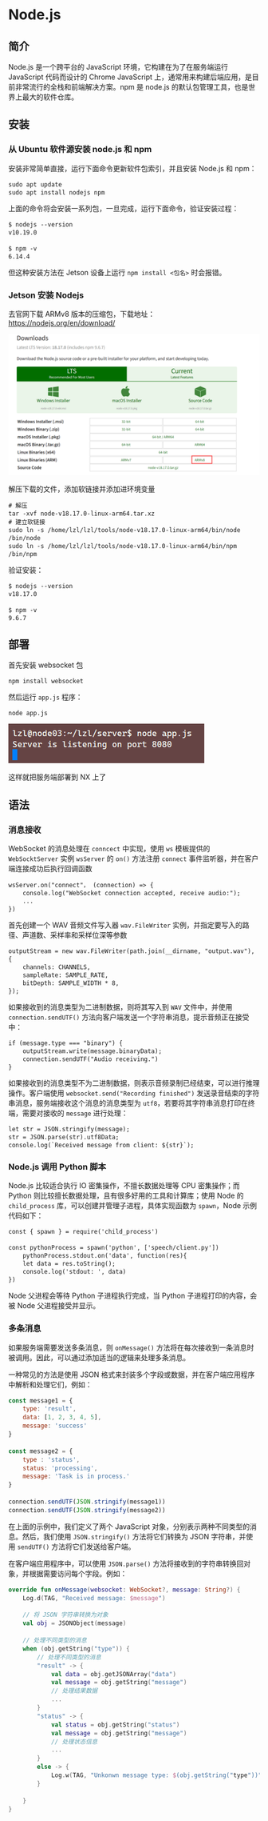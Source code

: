 # Node.js

## 简介

Node.js 是一个跨平台的 JavaScript 环境，它构建在为了在服务端运行 JavaScript 代码而设计的 Chrome JavaScript 上，通常用来构建后端应用，是目前非常流行的全栈和前端解决方案。npm 是 node.js 的默认包管理工具，也是世界上最大的软件仓库。

## 安装

### 从 Ubuntu 软件源安装 node.js 和 npm

安装非常简单直接，运行下面命令更新软件包索引，并且安装 Node.js 和 npm：

```
sudo apt update
sudo apt install nodejs npm
```

上面的命令将会安装一系列包，一旦完成，运行下面命令，验证安装过程：

```
$ nodejs --version
v10.19.0

$ npm -v
6.14.4
```

但这种安装方法在 Jetson 设备上运行 `npm install <包名>` 时会报错。

### Jetson 安装 Nodejs

去官网下载 ARMv8 版本的压缩包，下载地址：https://nodejs.org/en/download/

![](../../figs.assets/image-20230722101445259.png)

解压下载的文件，添加软链接并添加进环境变量

```
# 解压
tar -xvf node-v18.17.0-linux-arm64.tar.xz
# 建立软链接
sudo ln -s /home/lzl/lzl/tools/node-v18.17.0-linux-arm64/bin/node /bin/node
sudo ln -s /home/lzl/lzl/tools/node-v18.17.0-linux-arm64/bin/npm /bin/npm
```

验证安装：

```
$ nodejs --version
v18.17.0

$ npm -v
9.6.7
```

## 部署

首先安装 websocket 包

```
npm install websocket
```

然后运行 `app.js` 程序：

```
node app.js
```

![](../../figs.assets/image-20230722103346099.png)

这样就把服务端部署到 NX 上了

## 语法

### 消息接收

WebSocket 的消息处理在 `conncect` 中实现，使用 `ws` 模板提供的 `WebSocktServer` 实例 `wsServer` 的 `on()` 方法注册 `connect` 事件监听器，并在客户端连接成功后执行回调函数

```
wsServer.on("connect"， (connection) => {
	console.log("WebSocket connection accepted, receive audio:");
	...
})
```

首先创建一个 WAV 音频文件写入器 `wav.FileWriter` 实例，并指定要写入的路径、声道数、采样率和采样位深等参数

```
outputStream = new wav.FileWriter(path.join(__dirname, "output.wav"), {
	channels: CHANNELS,
	sampleRate: SAMPLE_RATE,
	bitDepth: SAMPLE_WIDTH * 8,
});
```

如果接收到的消息类型为二进制数据，则将其写入到 `WAV` 文件中，并使用 `connection.sendUTF()` 方法向客户端发送一个字符串消息，提示音频正在接受中：

```
if (message.type === "binary") {
	outputStream.write(message.binaryData);
	connection.sendUTF("Audio receiving.")
}
```

如果接收到的消息类型不为二进制数据，则表示音频录制已经结束，可以进行推理操作。客户端使用 `websocket.send("Recording finished")` 发送录音结束的字符串消息，服务端接收这个消息的消息类型为 `utf8`，若要将其字符串消息打印在终端，需要对接收的 `message` 进行处理：

```
let str = JSON.stringify(message);
str = JSON.parse(str).utf8Data;
console.log(`Received message from client: ${str}`);
```

### Node.js 调用 Python 脚本

Node.js 比较适合执行 IO 密集操作，不擅长数据处理等 CPU 密集操作；而 Python 则比较擅长数据处理，且有很多好用的工具和计算库；使用 Node 的 `child_process` 库，可以创建并管理子进程，具体实现函数为 `spawn`，Node 示例代码如下：

```
const { spawn } = require('child_process')

const pythonProcess = spawn('python', ['speech/client.py'])
	pythonProcess.stdout.on('data', function(res){
	let data = res.toString();
	console.log('stdout: ', data)
})
```

Node 父进程会等待 Python 子进程执行完成，当 Python 子进程打印的内容，会被 Node 父进程接受并显示。

### 多条消息

如果服务端需要发送多条消息，则 `onMessage()` 方法将在每次接收到一条消息时被调用。因此，可以通过添加适当的逻辑来处理多条消息。

一种常见的方法是使用 JSON 格式来封装多个字段或数据，并在客户端应用程序中解析和处理它们，例如：

```javascript
const message1 = {
	type: 'result',
	data: [1, 2, 3, 4, 5],
	message: 'success'
}

const message2 = {
	type : 'status',
	status: 'processing',
	message: 'Task is in process.'
}

connection.sendUTF(JSON.stringify(message1))
connection.sendUTF(JSON.stringify(message2))
```

在上面的示例中，我们定义了两个 JavaScript 对象，分别表示两种不同类型的消息。然后，我们使用 `JSON.stringify()` 方法将它们转换为 JSON 字符串，并使用 `sendUTF()` 方法将它们发送给客户端。

在客户端应用程序中，可以使用 `JSON.parse()` 方法将接收到的字符串转换回对象，并根据需要访问每个字段。例如：

```kotlin
override fun onMessage(websocket: WebSocket?, message: String?) {
	Log.d(TAG, "Received message: $message")
	
	// 将 JSON 字符串转换为对象
	val obj = JSONObject(message)
	
	// 处理不同类型的消息
	when (obj.getString("type")) {
		// 处理不同类型的消息
		"result" -> {
			val data = obj.getJSONArray("data")
			val message = obj.getString("message")
			// 处理结果数据
            ...
		}
        "status" -> {
            val status = obj.getString("status")
            val message = obj.getString("message")
            // 处理状态信息
            ...
        }
        else -> {
            Log.w(TAG, "Unkonwn message type: $(obj.getString("type"))")
        }
		
	}
}
```

